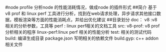 #node profile
    分析node 的性能消耗情况，做成node 的插件形式
##简介
    基于 v8 prof 和 linux perf 工具进行分析，找到在web请求处理，异步请求其他接口数据，模板渲染等方面的性能消耗点，并给出优化建议
##目录划分
    doc：
        v8 :v8 相关的分析参数，工具等
        perf : linux perf相关的文档工具
    src:
        v8-prof: v8 prof 分析相关的程序
        linux-perf:linux perf 相关的性能分析
    test:
        相关的测试代码
    build:
        编译生成目录
    package.json 写明相关的依赖文件
    build.gyp: c++ addon 相关文件
